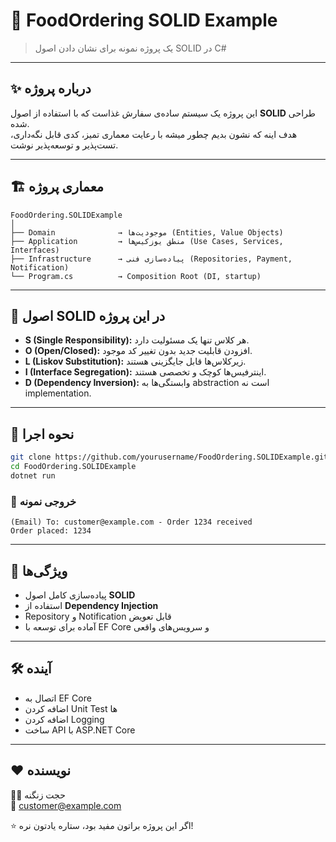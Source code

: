# 🍔 FoodOrdering SOLID Example

> یک پروژه نمونه برای نشان دادن اصول SOLID در C#

---

## ✨ درباره پروژه
این پروژه یک سیستم ساده‌ی سفارش غذاست که با استفاده از اصول **SOLID** طراحی شده.  
هدف اینه که نشون بدیم چطور میشه با رعایت معماری تمیز، کدی قابل نگه‌داری، تست‌پذیر و توسعه‌پذیر نوشت.

---

## 🏗️ معماری پروژه
```
FoodOrdering.SOLIDExample
│
├── Domain              → موجودیت‌ها (Entities, Value Objects)
├── Application         → منطق یوزکیس‌ها (Use Cases, Services, Interfaces)
├── Infrastructure      → پیاده‌سازی فنی (Repositories, Payment, Notification)
└── Program.cs          → Composition Root (DI, startup)
```

---

## 🧩 اصول SOLID در این پروژه
- **S (Single Responsibility):** هر کلاس تنها یک مسئولیت دارد.
- **O (Open/Closed):** افزودن قابلیت جدید بدون تغییر کد موجود.
- **L (Liskov Substitution):** زیرکلاس‌ها قابل جایگزینی هستند.
- **I (Interface Segregation):** اینترفیس‌ها کوچک و تخصصی هستند.
- **D (Dependency Inversion):** وابستگی‌ها به abstraction است نه implementation.

---

## 🚀 نحوه اجرا
```bash
git clone https://github.com/yourusername/FoodOrdering.SOLIDExample.git
cd FoodOrdering.SOLIDExample
dotnet run
```

### 📌 خروجی نمونه
```
(Email) To: customer@example.com - Order 1234 received
Order placed: 1234
```

---

## 🎯 ویژگی‌ها
- پیاده‌سازی کامل اصول **SOLID**
- استفاده از **Dependency Injection**
- Repository و Notification قابل تعویض
- آماده برای توسعه با EF Core و سرویس‌های واقعی

---

## 🛠️ آینده
- اتصال به EF Core
- اضافه کردن Unit Test ها
- اضافه کردن Logging
- ساخت API با ASP.NET Core

---

## ❤️ نویسنده
👨‍💻 حجت زنگنه  
📧 [customer@example.com](mailto:customer@example.com)

⭐ اگر این پروژه براتون مفید بود، ستاره یادتون نره!
